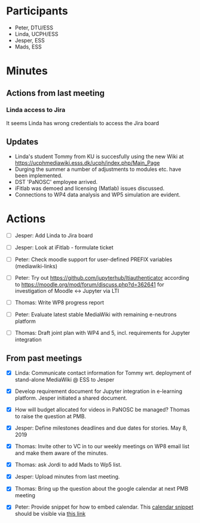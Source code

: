 
# Participants

* Peter, DTU/ESS
* Linda, UCPH/ESS
* Jesper, ESS
* Mads, ESS

# Minutes

## Actions from last meeting

### Linda access to Jira
It seems Linda has wrong credentials to access the Jira board 


## Updates
* Linda's student Tommy from KU is succesfully using the new Wiki at https://ucphmediawiki.esss.dk/ucph/index.php/Main_Page 
*  Durging the summer a number of adjustments to modules etc. have been implemented.
* DST 'PaNOSC' employee arrived.
* iFitlab was demoed and licensing (Matlab) issues discussed.
* Connections to WP4 data analysis and WP5 simulation are evident.

# Actions
- [ ] Jesper: Add Linda to Jira board
- [ ] Jesper: Look at iFitlab - formulate ticket
- [ ] Peter: Check moodle support for user-defined PREFIX variables (mediawiki-links)
- [ ] Peter: Try out https://github.com/jupyterhub/ltiauthenticator according to https://moodle.org/mod/forum/discuss.php?d=362641 for investigation of Moodle <-> Jupyter via LTI
- [ ] Thomas: Write WP8 progress report
- [ ] Peter: Evaluate latest stable MediaWiki with remaining e-neutrons platform
- [ ] Thomas: Draft joint plan with WP4 and 5, incl. requirements for Jupyter integration


## From past meetings
- [x] Linda: Communicate contact information for Tommy wrt. deployment of stand-alone MediaWiki @ ESS to Jesper
- [x] Develop requirement document for Jupyter integration in e-learning platform. Jesper initiated a shared document.
- [x] How will budget allocated for videos in PaNOSC be managed? Thomas to raise the question at PMB.    
- [x] Jesper: Define milestones deadlines and due dates for stories. May 8, 2019
- [x] Thomas: Invite other to VC in to our weekly meetings on WP8 email list and make them aware of the minutes.
- [x] Thomas: ask Jordi to add Mads to Wp5 list.
- [x] Jesper: Upload minutes from last meeting.
- [x] Thomas: Bring up the question about the google calendar at next PMB meeting
- [x] Peter: Provide snippet for how to embed calendar.
        This [calendar snippet](snippets/PaNOSC-Calendar.html) should be visible via [this link](http://htmlpreview.github.io/?https://github.com/panosc-eu/panosc/blob/master/Work%20Packages/WP8%20User%20Training/MeetingMinutes/snippets/PaNOSC-Calendar.html)

